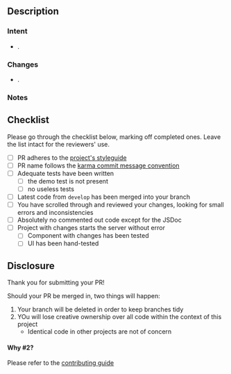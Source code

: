 ## Description

### Intent

<!--
  -- Please briefly explain how this work relates to the
  -- bigger goals of the project.
  -->
- .

### Changes

<!--
  -- Please briefly enumerate the changes that you made.
  -- Note other improvements that may have been made as you
  -- were working.
  -->
- .

### Notes

<!--
  -- Please briefly describe things to be aware of. Did you
  -- encounter anything unexpected while working, etc. This
  -- is also the place to help the reviewers understand and
  -- therefore be able to review your code more effectively
  -- and efficiently.
  -->

## Checklist

Please go through the checklist below, marking off
completed ones. Leave the list intact for the reviewers'
use.

- [ ] PR adheres to the [project's styleguide](./CONTRIBUTING.md)
- [ ] PR name follows the [karma commit message convention](http://karma-runner.github.io/2.0/dev/git-commit-msg.html)
- [ ] Adequate tests have been written
  - [ ] the demo test is not present
  - [ ] no useless tests
- [ ] Latest code from `develop` has been merged into your branch
- [ ] You have scrolled through and reviewed your changes, looking for small errors and inconsistencies
- [ ] Absolutely no commented out code except for the JSDoc
- [ ] Project with changes starts the server without error
  - [ ] Component with changes has been tested
  - [ ] UI has been hand-tested

## Disclosure

Thank you for submitting your PR!

Should your PR be merged in, two things will happen:

1. Your branch will be deleted in order to keep branches tidy
2. YOu will lose creative ownership over all code within the context of this project
    - Identical code in other projects are not of concern

#### Why #2?

Please refer to the [contributing guide](./CONTRIBUTING.md#preface)
